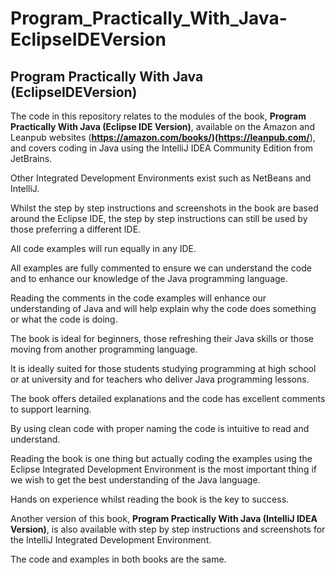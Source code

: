 # Program_Practically_With_Java-EclipseIDEVersion

## Program Practically With Java (EclipseIDEVersion)


The code in this repository relates to the modules of the book, **Program Practically With Java (Eclipse IDE Version)**, available on the Amazon and Leanpub websites (**https://amazon.com/books/)(https://leanpub.com/**), and covers coding in Java using the IntelliJ IDEA Community Edition from JetBrains.

Other Integrated Development Environments exist such as NetBeans and IntelliJ. 

Whilst the step by step instructions and screenshots in the book are based around the Eclipse IDE, the step by step instructions can still be used by those preferring a different IDE. 

All code examples will run equally in any IDE.

All examples are fully commented to ensure we can understand the code and to enhance our knowledge of the Java programming language. 

Reading the comments in the code examples will enhance our understanding of Java and will help explain why the code does something or what the code is doing. 

The book is ideal for beginners, those refreshing their Java skills or those moving from another programming language. 

It is ideally suited for those students studying programming at high school or at university and for teachers who deliver Java programming lessons. 

The book offers detailed explanations and the code has excellent comments to support learning. 

By using clean code with proper naming the code is intuitive to read and understand. 

Reading the book is one thing but actually coding the examples using the Eclipse Integrated Development Environment is the most important thing if we wish to get the best understanding of the Java language. 

Hands on experience whilst reading the book is the key to success.

 

Another version of this book, **Program Practically With Java (IntelliJ IDEA Version)**, is also available with step by step instructions and screenshots for the IntelliJ Integrated Development Environment. 

The code and examples in both books are the same.
